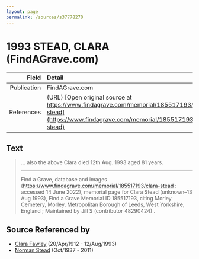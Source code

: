 ```yaml
---
layout: page
permalink: /sources/s37778270
---
```


# 1993 STEAD, CLARA (FindAGrave.com)

Field | Detail
---:|:---
Publication | FindAGrave.com
References | (URL) [Open original source at https://www.findagrave.com/memorial/185517193/clara-stead](https://www.findagrave.com/memorial/185517193/clara-stead)

## Text

> ... also the above Clara died 12th Aug. 1993 aged 81 years.
>
> ---
>
> Find a Grave, database and images (https://www.findagrave.com/memorial/185517193/clara-stead : accessed 14 June 2022), memorial page for Clara Stead (unknown–13 Aug 1993), Find a Grave Memorial ID 185517193, citing Morley Cemetery, Morley, Metropolitan Borough of Leeds, West Yorkshire, England ; Maintained by Jill S (contributor 48290424) .
>

## Source Referenced by

* [Clara Fawley](../people/@7539126@-clara-fawley-b1912-4-20-d1993-8-12.md) (20/Apr/1912 - 12/Aug/1993)
* [Norman Stead](../people/@69808462@-norman-stead-b1937-10-d2011.md) (Oct/1937 - 2011)
